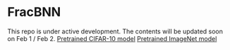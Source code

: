 # FracBNN
This repo is under active development. The contents will be updated soon on Feb 1 / Feb 2.
[Pretrained CIFAR-10 model](https://drive.google.com/file/d/19XJZc3na96Mbgg7wjEFuoPcuzb-xha-_/view?usp=sharing)
[Pretrained ImageNet model](https://drive.google.com/file/d/1VyMigxNAW4qQi_uVwifhfJ8FckAxnBhB/view?usp=sharing)
